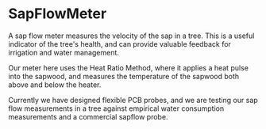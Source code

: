 # SapFlowMeter

A sap flow meter measures the velocity of the sap in a tree. This is a useful indicator of the tree's health, and can provide valuable feedback for irrigation and water management.

Our meter here uses the Heat Ratio Method, where it applies a heat pulse into the sapwood, and measures the temperature of the sapwood both above and below the heater.

Currently we have designed flexible PCB probes, and we are testing our sap flow measurements in a tree against empirical water consumption measurements and a commercial sapflow probe.
